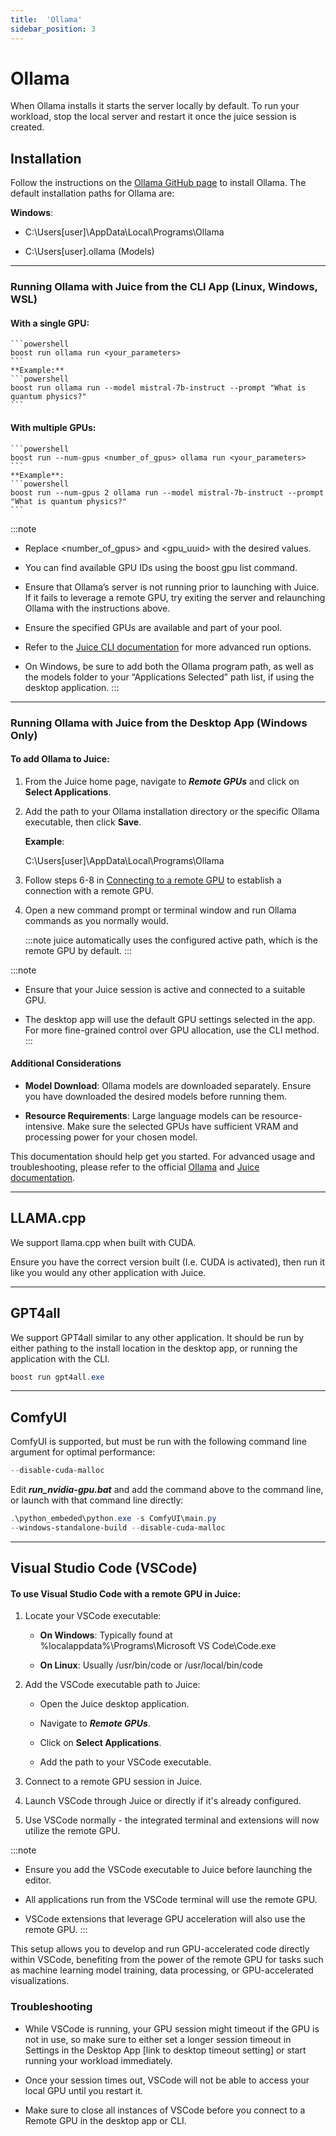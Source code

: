 ```yaml
---
title:  'Ollama'
sidebar_position: 3
---
```

# Ollama

When Ollama installs it starts the server locally by default. To run your workload, stop the local server and restart it once the juice session is created. 

## Installation 

Follow the instructions on the [Ollama GitHub page](https://github.com/ollama/ollama) to install Ollama. The default installation paths for Ollama are: 
 

**Windows**: 

- C:\Users\[user]\AppData\Local\Programs\Ollama 

- C:\Users\[user]\.ollama (Models) 


--------------------
### Running Ollama with Juice from the CLI App (Linux, Windows, WSL) 

#### With a single GPU:

    ```powershell
    boost run ollama run <your_parameters>
    ```
    **Example:**
    ```powershell
    boost run ollama run --model mistral-7b-instruct --prompt "What is quantum physics?"
    ```

#### With multiple GPUs:
    ```powershell
    boost run --num-gpus <number_of_gpus> ollama run <your_parameters>
    ```
    **Example**:
    ```powershell
    boost run --num-gpus 2 ollama run --model mistral-7b-instruct --prompt "What is quantum physics?" 
    ```

:::note
- Replace &lt;number_of_gpus&gt; and &lt;gpu_uuid&gt; with the desired values. 

- You can find available GPU IDs using the boost gpu list command. 

- Ensure that Ollama’s server is not running prior to launching with Juice. If it fails to leverage a remote GPU, try exiting the server and relaunching Ollama with the instructions above. 

- Ensure the specified GPUs are available and part of your pool. 

- Refer to the [Juice CLI documentation](/docs/juice/pro-users/cli-app/cli-app.md) for more advanced run options. 

- On Windows, be sure to add both the Ollama program path, as well as the models folder to your “Applications Selected” path list, if using the desktop application.
:::


--------------------
### Running Ollama with Juice from the Desktop App (Windows Only) 

#### To add Ollama to Juice: 

1. From the Juice home page, navigate to ***Remote GPUs*** and click on **Select Applications**. 

2. Add the path to your Ollama installation directory or the specific Ollama executable, then click **Save**.

    **Example**:

    C:\Users\[user]\AppData\Local\Programs\Ollama

3. Follow steps 6-8 in [Connecting to a remote GPU](/docs/boost/pro%20users/cli-app/remote-gpu.md) to establish a connection with a remote GPU. 

4. Open a new command prompt or terminal window and run Ollama commands as you normally would.

    :::note
    juice automatically uses the configured active path, which is the remote GPU by default.
    :::

:::note 
- Ensure that your Juice session is active and connected to a suitable GPU. 

- The desktop app will use the default GPU settings selected in the app. For more fine-grained control over GPU allocation, use the CLI method.
:::

#### Additional Considerations 

- **Model Download**: Ollama models are downloaded separately. Ensure you have downloaded the desired models before running them. 

- **Resource Requirements**: Large language models can be resource-intensive. Make sure the selected GPUs have sufficient VRAM and processing power for your chosen model. 

This documentation should help get you started. For advanced usage and troubleshooting, please refer to the official [Ollama](https://github.com/ollama/ollama?tab=readme-ov-file) and [Juice documentation](https://zdocs.datascience.hp.com/docs/boost/intro). 

--------------------

## LLAMA.cpp 

We support llama.cpp when built with CUDA.  

Ensure you have the correct version built (I.e. CUDA is activated), then run it like you would any other application with Juice. 

--------------------

## GPT4all 

We support GPT4all similar to any other application. It should be run by either pathing to the install location in the desktop app, or running the application with the CLI. 

```powershell
boost run gpt4all.exe
```

--------------------

## ComfyUI

ComfyUI is supported, but must be run with the following command line argument for optimal performance:

```powershell
--disable-cuda-malloc 
```
Edit ***run_nvidia-gpu.bat*** and add the command above to the command line, or launch with that command line directly:

```powershell
.\python_embeded\python.exe -s ComfyUI\main.py
--windows-standalone-build --disable-cuda-malloc
```

--------------------
## Visual Studio Code (VSCode) 

#### To use Visual Studio Code with a remote GPU in Juice: 

1. Locate your VSCode executable: 

    - **On Windows**: Typically found at %localappdata%\Programs\Microsoft VS Code\Code.exe 

    - **On Linux**: Usually /usr/bin/code or /usr/local/bin/code
 

2. Add the VSCode executable path to Juice: 

    - Open the Juice desktop application.

    - Navigate to ***Remote GPUs***.

    - Click on **Select Applications**.

    - Add the path to your VSCode executable.


3. Connect to a remote GPU session in Juice.

4. Launch VSCode through Juice or directly if it's already configured.

5. Use VSCode normally - the integrated terminal and extensions will now utilize the remote GPU.

 
:::note

- Ensure you add the VSCode executable to Juice before launching the editor.

- All applications run from the VSCode terminal will use the remote GPU. 

- VSCode extensions that leverage GPU acceleration will also use the remote GPU.
:::

This setup allows you to develop and run GPU-accelerated code directly within VSCode, benefiting from the power of the remote GPU for tasks such as machine learning model training, data processing, or GPU-accelerated visualizations.

### Troubleshooting 

- While VSCode is running, your GPU session might timeout if the GPU is not in use, so make sure to either set a longer session timeout in Settings in the Desktop App [link to desktop timeout setting] or start running your workload immediately.  

- Once your session times out, VSCode will not be able to access your local GPU until you restart it. 

- Make sure to close all instances of VSCode before you connect to a Remote GPU in the desktop app or CLI.  